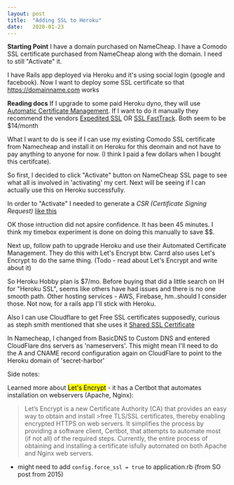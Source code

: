 ```yaml
---
layout: post
title:  "Adding SSL to Heroku"
date:   2020-01-23
---
```


**Starting Point**
I have a domain purchased on NameCheap. I have a Comodo SSL certificate purchased from NameCheap 
along with the domain. I need to still "Activate" it.

I have Rails app deployed via Heroku and it's using social login (google and facebook). Now I want to 
deploy some SSL certificate so that https://domainname.com works 

**Reading docs**
If I upgrade to some paid Heroku dyno, they will use [Automatic Certificate Management](https://devcenter.heroku.com/articles/automated-certificate-management). If I want to do it manually they recommend the vendors [Expedited SSL](https://elements.heroku.com/addons/expeditedssl) OR [SSL FastTrack](https://elements.heroku.com/addons/sslfasttrack).  Both seem to be $14/month

What I want to do is see if I can use my existing Comodo SSL certificate from Namecheap and install it on Heroku for this deomain and not have to pay anything to anyone for now. (I think I paid a few dollars when I bought this certifcate).

So first, I decided to click "Activate" button on NameCheap SSL page to see what all is involved in 'activating' my cert. Next will be seeing if I can actually use this on Heroku successfully.

In order to "Activate" I needed to generate a *CSR (Certificate Signing Request)* [like this](https://www.namecheap.com/support/knowledgebase/article.aspx/467/67/how-to-generate-csr-certificate-signing-request-code)

OK those intruction did not apsire confidence. It has been 45 minutes. I think my timebox experiment is done on doing this manually to save $$.

Next up, follow path to upgrade Heroku and use their Automated Certificate Management. They do this with Let's Encrypt btw. Carrd also uses Let's Encrypt to do the same thing. (Todo - read about Let's Encrypt and write about it)

So Heroku Hobby plan is $7/mo. Before buying that did a little search on IH for "Heroku SSL", seems like others have had issues and there is no one smooth path. Other hosting services - AWS, Firebase, hm..should I consider those. Not now, for a rails app I'll stick with Heroku.


Also I can use Cloudflare to get Free SSL certificates supposedly, curious as steph smith mentioned that she uses it [Shared SSL Certificate](https://www.cloudflare.com/plans/)

In Namecheap, I changed from BasicDNS to Custom DNS and entered CloudFlare dns servers as 'nameservers'.  This might mean I'll need to do the A and CNAME record configuration again on CloudFlare to point to the Heroku domain of 'secret-harbor'


Side notes:

Learned more about <mark>Let's Encrypt</mark> - it has a Certbot that automates installation on webservers (Apache, Nginx):
>Let’s Encrypt is a new Certificate Authority (CA) that provides an easy way to obtain and install >free TLS/SSL certificates, thereby enabling encrypted HTTPS on web servers. It simplifies the process by providing a software client, Certbot, that attempts to automate most (if not all) of the required steps. Currently, the entire process of obtaining and installing a certificate isfully automated on both Apache and Nginx web servers. 

* might need to add `config.force_ssl = true` to application.rb (from SO post from 2015) 